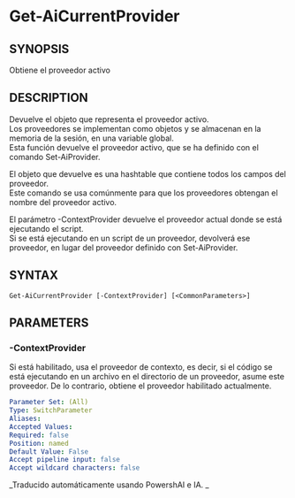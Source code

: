 ﻿---
external help file: powershai-help.xml
schema: 2.0.0
powershai: true
---

# Get-AiCurrentProvider

## SYNOPSIS <!--!= @#Synop !-->
Obtiene el proveedor activo

## DESCRIPTION <!--!= @#Desc !-->
Devuelve el objeto que representa el proveedor activo.  
Los proveedores se implementan como objetos y se almacenan en la memoria de la sesión, en una variable global.  
Esta función devuelve el proveedor activo, que se ha definido con el comando Set-AiProvider.

El objeto que devuelve es una hashtable que contiene todos los campos del proveedor.  
Este comando se usa comúnmente para que los proveedores obtengan el nombre del proveedor activo.  

El parámetro -ContextProvider devuelve el proveedor actual donde se está ejecutando el script.  
Si se está ejecutando en un script de un proveedor, devolverá ese proveedor, en lugar del proveedor definido con Set-AiProvider.

## SYNTAX <!--!= @#Syntax !-->

```
Get-AiCurrentProvider [-ContextProvider] [<CommonParameters>]
```

## PARAMETERS <!--!= @#Params !-->

### -ContextProvider
Si está habilitado, usa el proveedor de contexto, es decir, si el código se está ejecutando en un archivo en el directorio de un proveedor, asume este proveedor.
De lo contrario, obtiene el proveedor habilitado actualmente.

```yml
Parameter Set: (All)
Type: SwitchParameter
Aliases: 
Accepted Values: 
Required: false
Position: named
Default Value: False
Accept pipeline input: false
Accept wildcard characters: false
```



<!--PowershaiAiDocBlockStart-->
_Traducido automáticamente usando PowershAI e IA. 
_
<!--PowershaiAiDocBlockEnd-->
